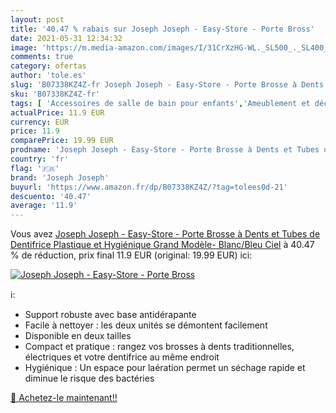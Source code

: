 ```yaml
---
layout: post
title: '40.47 % rabais sur Joseph Joseph - Easy-Store - Porte Bross'
date: 2021-05-31 12:34:32
image: 'https://m.media-amazon.com/images/I/31CrXzHG-WL._SL500_._SL400_.jpg'
comments: true
category: ofertas
author: 'tole.es'
slug: 'B07338KZ4Z-fr Joseph Joseph - Easy-Store - Porte Brosse à Dents et Tubes...'
sku: 'B07338KZ4Z-fr'
tags: [ 'Accessoires de salle de bain pour enfants','Ameublement et décoration','Bain des enfants','Cuisine et Maison','Porte-brosses à dents pour enfants','Salle de bain et WC','Supports et distributeurs de salle de bain pour enfants','joseph joseph', ]
actualPrice: 11.9 EUR
currency: EUR
price: 11.9
comparePrice: 19.99 EUR
prodname: 'Joseph Joseph - Easy-Store - Porte Brosse à Dents et Tubes de Dentifrice  Plastique et Hygiénique Grand Modèle- Blanc/Bleu Ciel'
country: 'fr'
flag: '🇫🇷'
brand: 'Joseph Joseph'
buyurl: 'https://www.amazon.fr/dp/B07338KZ4Z/?tag=tolees0d-21'
descuento: '40.47'
average: '11.9'
---
```


Vous avez [Joseph Joseph - Easy-Store - Porte Brosse à Dents et Tubes de Dentifrice  Plastique et Hygiénique Grand Modèle- Blanc/Bleu Ciel](https://www.amazon.fr/dp/B07338KZ4Z/?tag=tolees0d-21)  à  40.47 % de réduction, prix final  11.9 EUR (original: 19.99 EUR) ici:

[![Joseph Joseph - Easy-Store - Porte Bross](https://m.media-amazon.com/images/I/31CrXzHG-WL._SL500_._SL400_.jpg)](https://www.amazon.fr/dp/B07338KZ4Z/?tag=tolees0d-21)

ℹ️:

- Support robuste avec base antidérapante
- Facile à nettoyer : les deux unités se démontent facilement
- Disponible en deux tailles
- Compact et pratique : rangez vos brosses à dents traditionnelles, électriques et votre dentifrice au même endroit
- Hygiénique : Un espace pour laération permet un séchage rapide et diminue le risque des bactéries

[🛒 Achetez-le maintenant!!](https://www.amazon.fr/dp/B07338KZ4Z/?tag=tolees0d-21)
